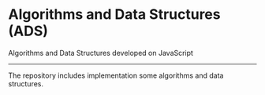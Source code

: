# Algorithms and Data Structures (ADS)

Algorithms and Data Structures developed on JavaScript

---

The repository includes implementation some algorithms and data structures.
